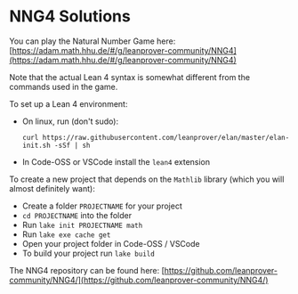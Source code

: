 # NNG4 Solutions
You can play the Natural Number Game here: [https://adam.math.hhu.de/#/g/leanprover-community/NNG4](https://adam.math.hhu.de/#/g/leanprover-community/NNG4)

Note that the actual Lean 4 syntax is somewhat different from the commands used in the game.

To set up a Lean 4 environment:
- On linux, run (don't sudo):

  `curl https://raw.githubusercontent.com/leanprover/elan/master/elan-init.sh -sSf | sh`
- In Code-OSS or VSCode install the `lean4` extension

To create a new project that depends on the `Mathlib` library (which you will almost definitely want):
- Create a folder `PROJECTNAME` for your project
- `cd PROJECTNAME` into the folder
- Run `lake init PROJECTNAME math`
- Run `lake exe cache get`
- Open your project folder in Code-OSS / VSCode
- To build your project run `lake build`

The NNG4 repository can be found here: [https://github.com/leanprover-community/NNG4/](https://github.com/leanprover-community/NNG4/)
